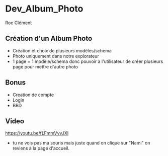 # Dev_Album_Photo
Roc Clément

## Création d'un Album Photo
 - Création et choix de plusieurs modèles/schema
 - Photo uniquement dans notre explorateur
 - 1 page = 1 modèle/schema donc pouvoir à l'utilisateur de créer plusieurs page pour mettre d'autre photo
 
 ## Bonus
  - Creation de compte
  - Login
  - BBD

## Video
https://youtu.be/fLFmmVvvJXI
- tu ne vois pas ma souris mais juste quand on clique sur "Nami" on reviens à la page d'accueil.
